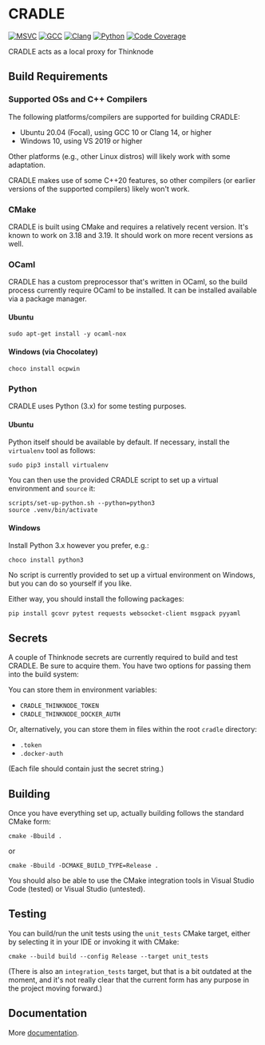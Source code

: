 # CRADLE

[![MSVC](https://github.com/open-cradle/cradle/actions/workflows/msvc.yml/badge.svg)](https://github.com/open-cradle/cradle/actions/workflows/msvc.yml)
[![GCC](https://github.com/open-cradle/cradle/actions/workflows/gcc.yml/badge.svg)](https://github.com/open-cradle/cradle/actions/workflows/gcc.yml)
[![Clang](https://github.com/open-cradle/cradle/actions/workflows/clang.yml/badge.svg)](https://github.com/open-cradle/cradle/actions/workflows/clang.yml)
[![Python](https://github.com/open-cradle/cradle/actions/workflows/python.yml/badge.svg)](https://github.com/open-cradle/cradle/actions/workflows/python.yml)
[![Code Coverage](https://codecov.io/gh/open-cradle/cradle/branch/main/graph/badge.svg)](https://codecov.io/gh/open-cradle/cradle)

CRADLE acts as a local proxy for Thinknode

## Build Requirements

### Supported OSs and C++ Compilers

The following platforms/compilers are supported for building CRADLE:

- Ubuntu 20.04 (Focal), using GCC 10 or Clang 14, or higher
- Windows 10, using VS 2019 or higher

Other platforms (e.g., other Linux distros) will likely work with some
adaptation.

CRADLE makes use of some C++20 features, so other compilers (or earlier
versions of the supported compilers) likely won't work.

### CMake

CRADLE is built using CMake and requires a relatively recent version. It's
known to work on 3.18 and 3.19. It should work on more recent versions as well.

### OCaml

CRADLE has a custom preprocessor that's written in OCaml, so the build process
currently require OCaml to be installed. It can be installed available via a
package manager.

#### Ubuntu

```shell
sudo apt-get install -y ocaml-nox
```

#### Windows (via Chocolatey)

```shell
choco install ocpwin
```

### Python

CRADLE uses Python (3.x) for some testing purposes.

#### Ubuntu

Python itself should be available by default. If necessary, install the
`virtualenv` tool as follows:

```shell
sudo pip3 install virtualenv
```

You can then use the provided CRADLE script to set up a virtual environment and
`source` it:

```shell
scripts/set-up-python.sh --python=python3
source .venv/bin/activate
```

#### Windows

Install Python 3.x however you prefer, e.g.:

```shell
choco install python3
```

No script is currently provided to set up a virtual environment on Windows, but
you can do so yourself if you like.

Either way, you should install the following packages:

```shell
pip install gcovr pytest requests websocket-client msgpack pyyaml
```

## Secrets

A couple of Thinknode secrets are currently required to build and test CRADLE.
Be sure to acquire them. You have two options for passing them into the build
system:

You can store them in environment variables:

- `CRADLE_THINKNODE_TOKEN`
- `CRADLE_THINKNODE_DOCKER_AUTH`

Or, alternatively, you can store them in files within the root `cradle`
directory:

- `.token`
- `.docker-auth`

(Each file should contain just the secret string.)

## Building

Once you have everything set up, actually building follows the standard CMake
form:

```shell
cmake -Bbuild .
```

or

```shell
cmake -Bbuild -DCMAKE_BUILD_TYPE=Release .
```

You should also be able to use the CMake integration tools in Visual Studio
Code (tested) or Visual Studio (untested).

## Testing

You can build/run the unit tests using the `unit_tests` CMake target, either by
selecting it in your IDE or invoking it with CMake:

```shell
cmake --build build --config Release --target unit_tests
```

(There is also an `integration_tests` target, but that is a bit outdated at the
moment, and it's not really clear that the current form has any purpose in the
project moving forward.)

## Documentation
More [documentation](docs/generated/README.md).
